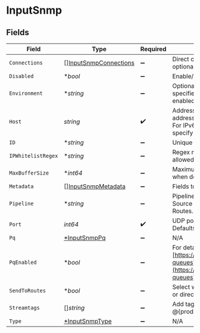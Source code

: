 # InputSnmp


## Fields

| Field                                                                                                                                   | Type                                                                                                                                    | Required                                                                                                                                | Description                                                                                                                             |
| --------------------------------------------------------------------------------------------------------------------------------------- | --------------------------------------------------------------------------------------------------------------------------------------- | --------------------------------------------------------------------------------------------------------------------------------------- | --------------------------------------------------------------------------------------------------------------------------------------- |
| `Connections`                                                                                                                           | [][InputSnmpConnections](../../models/shared/inputsnmpconnections.md)                                                                   | :heavy_minus_sign:                                                                                                                      | Direct connections to Destinations, optionally via a Pipeline or a Pack.                                                                |
| `Disabled`                                                                                                                              | **bool*                                                                                                                                 | :heavy_minus_sign:                                                                                                                      | Enable/disable this input                                                                                                               |
| `Environment`                                                                                                                           | **string*                                                                                                                               | :heavy_minus_sign:                                                                                                                      | Optionally, enable this config only on a specified Git branch. If empty, will be enabled everywhere.                                    |
| `Host`                                                                                                                                  | *string*                                                                                                                                | :heavy_check_mark:                                                                                                                      | Address to bind on. For IPv4 (all addresses), use the default '0.0.0.0'. For IPv6, enter '::' (all addresses) or specify an IP address. |
| `ID`                                                                                                                                    | **string*                                                                                                                               | :heavy_minus_sign:                                                                                                                      | Unique ID for this input                                                                                                                |
| `IPWhitelistRegex`                                                                                                                      | **string*                                                                                                                               | :heavy_minus_sign:                                                                                                                      | Regex matching IP addresses that are allowed to send data                                                                               |
| `MaxBufferSize`                                                                                                                         | **int64*                                                                                                                                | :heavy_minus_sign:                                                                                                                      | Maximum number of events to buffer when downstream is blocking.                                                                         |
| `Metadata`                                                                                                                              | [][InputSnmpMetadata](../../models/shared/inputsnmpmetadata.md)                                                                         | :heavy_minus_sign:                                                                                                                      | Fields to add to events from this input.                                                                                                |
| `Pipeline`                                                                                                                              | **string*                                                                                                                               | :heavy_minus_sign:                                                                                                                      | Pipeline to process data from this Source before sending it through the Routes.                                                         |
| `Port`                                                                                                                                  | *int64*                                                                                                                                 | :heavy_check_mark:                                                                                                                      | UDP port to receive SNMP traps on. Defaults to 162.                                                                                     |
| `Pq`                                                                                                                                    | [*InputSnmpPq](../../models/shared/inputsnmppq.md)                                                                                      | :heavy_minus_sign:                                                                                                                      | N/A                                                                                                                                     |
| `PqEnabled`                                                                                                                             | **bool*                                                                                                                                 | :heavy_minus_sign:                                                                                                                      | For details on Persistent Queues, see: [https://docs.cribl.io/stream/persistent-queues](https://docs.cribl.io/stream/persistent-queues) |
| `SendToRoutes`                                                                                                                          | **bool*                                                                                                                                 | :heavy_minus_sign:                                                                                                                      | Select whether to send data to Routes, or directly to Destinations.                                                                     |
| `Streamtags`                                                                                                                            | []*string*                                                                                                                              | :heavy_minus_sign:                                                                                                                      | Add tags for filtering and grouping in @{product}.                                                                                      |
| `Type`                                                                                                                                  | [*InputSnmpType](../../models/shared/inputsnmptype.md)                                                                                  | :heavy_minus_sign:                                                                                                                      | N/A                                                                                                                                     |